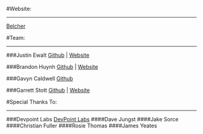 #Website:
___
[Belcher](https://belcher.herokuapp.com)

#Team:
___
###Justin Ewalt
[Github](https://github.com/justinewalt) | [Website](http://www.justinewalt.com)

###Brandon Huynh
[Github](https://github.com/brandonvhuynh) | [Website](http://www.huynh-brandon.com)

###Gavyn Caldwell
[Github](https://github.com/GavMan1995)

###Garrett Stott
[Github](https://github.com/garrettstott) | [Website](http://www.garrettstott.com)

#Special Thanks To:
___
###Devpoint Labs
[DevPoint Labs](http://www.devpointlabs.com)
####Dave Jungst
####Jake Sorce
####Christian Fuller
####Rosie Thomas
####James Yeates